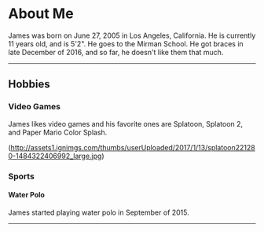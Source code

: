 # About Me
<!-- Your work here! -->
James was born on June 27, 2005 in Los Angeles, California. He is currently 11 years old, and is 5'2". He goes to the Mirman School. He got braces in late December of 2016, and so far, he doesn't like them that much.

---
## Hobbies

### Video Games

James likes video games and his favorite ones are Splatoon, Splatoon 2, and Paper Mario Color Splash.

(http://assets1.ignimgs.com/thumbs/userUploaded/2017/1/13/splatoon221280-1484322406992_large.jpg)

### Sports

#### Water Polo

James started playing water polo in September of 2015.

---
